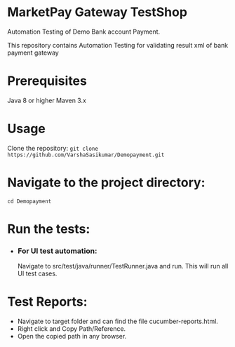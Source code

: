 # MarketPay Gateway TestShop 
 Automation Testing of Demo Bank account Payment.

This repository contains Automation Testing for validating result xml of bank payment gateway

# Prerequisites
Java 8 or higher
Maven 3.x

# Usage
Clone the repository:
``` git clone https://github.com/VarshaSasikumar/Demopayment.git ```

# Navigate to the project directory:
``` cd Demopayment ```

# Run the tests:
- ### For UI test automation:
  Navigate to src/test/java/runner/TestRunner.java and run. This will run all UI test cases.


# Test Reports:
- Navigate to target folder and can find the file cucumber-reports.html.
- Right click and Copy Path/Reference.
- Open the copied path in any browser.